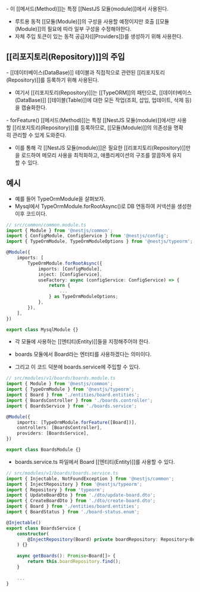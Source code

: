 - 이 [[메서드(Method)]]는 특정 [[NestJS 모듈(module)]]에서 사용된다.
- 루트용 동적 [[모듈(Module)]]의 구성을 사용할 예정이지만 호출 [[모듈(Module)]]의 필요에 따라 일부 구성을 수정해야한다.  
- 자체 주입 토큰이 있는 동적 공급자([[Providers]])를 생성하기 위해 사용한다.


## [[리포지토리(Repository)]]의 주입

- [[데이터베이스(DataBase)]] 테이블과 직접적으로 관련된 [[리포지토리(Repository)]]를 등록하기 위해 사용된다.
- 여기서 [[리포지토리(Repository)]]는 [[TypeORM]]의 패턴으로, [[데이터베이스(DataBase)]] [[테이블(Table)]]에 대한 모든 작업(조회, 삽입, 업데이트, 삭제 등)을 캡슐화한다.

- forFeature() [[메서드(Method)]]는 특정 [[NestJS 모듈(module)]]에서만 사용할 [[리포지토리(Repository)]]를 등록하므로, [[모듈(Module)]]의 의존성을 명확히 관리할 수 있게 도와준다.
- 이를 통해 각 [[NestJS 모듈(module)]]은 필요한 [[리포지토리(Repository)]]만을 로드하여 메모리 사용을 최적화하고, 애플리케이션의 구조를 깔끔하게 유지할 수 있다.


## 예시

- 예를 들어 TypeOrmModule을 살펴보자.
- Mysql에서 TypeOrmModule.forRootAsync()로 DB 연동하여 커넥션을 생성한 이후 코드이다.

```ts
// src/common/common.module.ts
import { Module } from '@nestjs/common';
import { ConfigModule, ConfigService } from '@nestjs/config';
import { TypeOrmModule, TypeOrmModuleOptions } from '@nestjs/typeorm';

@Module({
	imports: [
	    TypeOrmModule.forRootAsync({
		    imports: [ConfigModule],
		    inject: [ConfigService],
		    useFactory: async (configService: ConfigService) => {
		        return {
					...
			    } as TypeOrmModuleOptions;
		    },
		}),
	],
})

export class MysqlModule {}
```

- 각 모듈에 사용하는 [[엔티티(Entity)]]들을 지정해주어야 한다.  

- boards 모듈에서 Board라는 엔터티를 사용하겠다는 의미이다.  
- 그리고 이 코드 덕분에 boards.service에 주입할 수 있다.

```ts
// src/modules/v1/boards/boards.module.ts
import { Module } from '@nestjs/common';
import { TypeOrmModule } from '@nestjs/typeorm';
import { Board } from './entities/board.entities';
import { BoardsController } from './boards.controller';
import { BoardsService } from './boards.service';

@Module({
	imports: [TypeOrmModule.forFeature([Board])],
	controllers: [BoardsController],
	providers: [BoardsService],
})

export class BoardsModule {}
```

- boards.service.ts 파일에서 Board [[엔티티(Entity)]]를 사용할 수 있다.

```ts
// src/modules/v1/boards/boards.service.ts
import { Injectable, NotFoundException } from '@nestjs/common';
import { InjectRepository } from '@nestjs/typeorm';
import { Repository } from 'typeorm';
import { UpdateBoardDto } from './dto/update-board.dto';
import { CreateBoardDto } from './dto/create-board.dto';
import { Board } from './entities/board.entities';
import { BoardStatus } from './board-status.enum';

@Injectable()
export class BoardsService {
	constructor(
	    @InjectRepository(Board) private boardRepository: Repository<Board>,
	) {}
	
	async getBoards(): Promise<Board[]> {
	    return this.boardRepository.find();
	}
	
	...
}
```